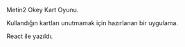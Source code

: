 Metin2 Okey Kart Oyunu.

Kullandığın kartları unutmamak için hazırlanan bir uygulama.


React ile yazıldı.
